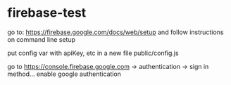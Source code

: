 # firebase-test

go to: https://firebase.google.com/docs/web/setup and follow instructions on command line setup

put config var with apiKey, etc in a new file public/config.js

go to https://console.firebase.google.com -> authentication -> sign in method... enable google authentication
